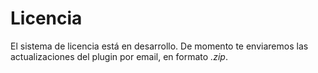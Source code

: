 # Licencia

El sistema de licencia está en desarrollo. De momento te enviaremos las actualizaciones del plugin por email, en formato *.zip*.
